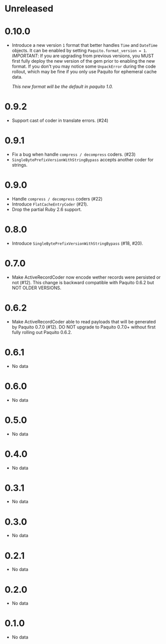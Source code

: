 # Unreleased

# 0.10.0

* Introduce a new version `1` format that better handles `Time` and `DateTime` objects. It can be enabled by setting `Paquito.format_version = 1`.
  *IMPORTANT*: If you are upgrading from previous versions, you MUST first fully deploy the new version of the gem prior to enabling the new format.
  If you don't you may notice some `UnpackError` during the code rollout, which may be fine if you only use Paquito for ephemeral cache data.

  *This new format will be the default in paquito 1.0.*

# 0.9.2

* Support cast of coder in translate errors. (#24)

# 0.9.1

* Fix a bug when handle `compress / decompress` coders. (#23)
* `SingleBytePrefixVersionWithStringBypass` accepts another coder for strings.

# 0.9.0

* Handle `compress / decompress` coders (#22)
* Introduce `FlatCacheEntryCoder` (#21).
* Drop the partial Ruby 2.6 support.

# 0.8.0

* Introduce `SingleBytePrefixVersionWithStringBypass` (#18, #20).

# 0.7.0

* Make ActiveRecordCoder now encode wether records were persisted or not (#12).
  This change is backward compatible with Paquito 0.6.2 but NOT OLDER VERSIONS.

# 0.6.2

* Make ActiveRecordCoder able to read payloads that will be generated by Paquito 0.7.0 (#12).
  DO NOT upgrade to Paquito 0.7.0+ without first fully rolling out Paquito 0.6.2.

# 0.6.1

* No data

# 0.6.0

* No data

# 0.5.0

* No data

# 0.4.0

* No data

# 0.3.1

* No data

# 0.3.0

* No data

# 0.2.1

* No data

# 0.2.0

* No data

# 0.1.0

* No data
